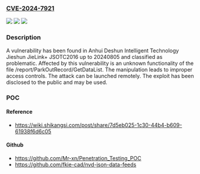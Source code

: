 ### [CVE-2024-7921](https://cve.mitre.org/cgi-bin/cvename.cgi?name=CVE-2024-7921)
![](https://img.shields.io/static/v1?label=Product&message=Jieshun%20JieLink%2B%20JSOTC2016&color=blue)
![](https://img.shields.io/static/v1?label=Version&message=%3D%2020240805%20&color=brighgreen)
![](https://img.shields.io/static/v1?label=Vulnerability&message=CWE-284%20Improper%20Access%20Controls&color=brighgreen)

### Description

A vulnerability has been found in Anhui Deshun Intelligent Technology Jieshun JieLink+ JSOTC2016 up to 20240805 and classified as problematic. Affected by this vulnerability is an unknown functionality of the file /report/ParkOutRecord/GetDataList. The manipulation leads to improper access controls. The attack can be launched remotely. The exploit has been disclosed to the public and may be used.

### POC

#### Reference
- https://wiki.shikangsi.com/post/share/7d5eb025-1c30-44b4-b609-61938f6d6c05

#### Github
- https://github.com/Mr-xn/Penetration_Testing_POC
- https://github.com/fkie-cad/nvd-json-data-feeds

